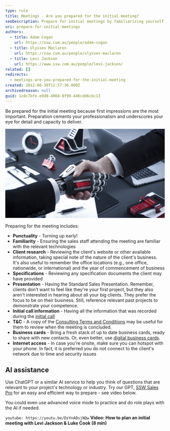 ```yaml
---
type: rule
title: Meetings - Are you prepared for the initial meeting?
seoDescription: Prepare for initial meetings by familiarizing yourself with client technology, reviewing their website and specifications, and having a standard sales presentation ready.
uri: prepare-for-initial-meetings
authors:
  - title: Adam Cogan
    url: https://ssw.com.au/people/adam-cogan
  - title: Ulysses Maclaren
    url: https://ssw.com.au/people/ulysses-maclaren
  - title: Levi Jackson
    url: https://www.ssw.com.au/people/levi-jackson/
related: []
redirects:
  - meetings-are-you-prepared-for-the-initial-meeting
created: 2012-08-30T12:57:36.000Z
archivedreason: null
guid: 1c0c7bfe-e9d8-4968-8f99-446cdd6cbc13
---
```


Be prepared for the initial meeting because first impressions are the most important. Preparation cements your professionalism and underscores your eye for detail and capacity to deliver.

<!--endintro-->

![Figure: Preparing for an Initial Meeting - AI is your best friend!](ai-handshake.webp)

Preparing for the meeting includes:

* **Punctuality** - Turning up early!
* **Familiarity** - Ensuring the sales staff attending the meeting are familiar with the relevant technologies
* **Client research** - Reviewing the client's website or other available information, taking special note of the nature of the client's business. It's also useful to remember the office locations (e.g., one office, nationwide, or international) and the year of commencement of business
* **Specifications** - Reviewing any specification documents the client may have provided
* **Presentation** - Having the Standard Sales Presentation. Remember, clients don’t want to feel like they're your first project, but they also aren't interested in hearing about all your big clients. They prefer the focus to be on their business. Still, reference relevant past projects to demonstrate your competence.
* **Initial call information** - Having all the information that was recorded during the [initial call](/be-prepared-for-inbound-calls)
* **T&C** - A copy of the [Consulting Terms and Conditions](https://www.ssw.com.au/terms-and-conditions) may be useful for them to review when the meeting is concluded.
* **Business cards** - Bring a fresh stack of up to date business cards, ready to share with new contacts. Or, even better, use [digital business cards](https://www.ssw.com.au/rules/business-cards-branding).
* **Internet access** - In case you're onsite, make sure you can hotspot with your phone. In fact, it is preferred you do not connect to the client's network due to time and security issues

## **AI assistance** 

Use ChatGPT or a similar AI service to help you think of questions that are relevant to your project's technology or industry. Try our GPT, [SSW Sales Pro](https://chatgpt.com/g/g-PlDXigpe3-ssw-sales-pro) for an easy and efficient way to prepare - see video below.

You could even use advanced voice mode to practice and do role plays with the AI if needed.

`youtube: https://youtu.be/DzYnADsjNQw`
**Video: How to plan an initial meeting with Levi Jackson & Luke Cook (8 min)**
